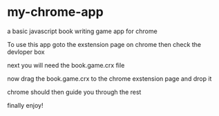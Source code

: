 my-chrome-app
=============

a basic javascript book writing game app for chrome

To use this app goto the exstension page on chrome then check the devloper box

next you will need the book.game.crx file

now drag the book.game.crx to the chrome exstension page and drop it

chrome should then guide you through the rest

finally enjoy!